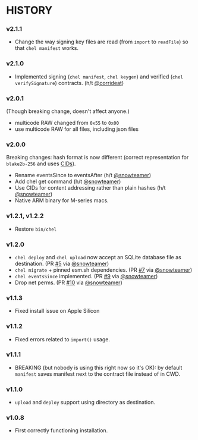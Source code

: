 # HISTORY

### v2.1.1

- Change the way signing key files are read (from `import` to `readFile`) so that `chel manifest` works.

### v2.1.0

- Implemented signing (`chel manifest`, `chel keygen`) and verified (`chel verifySignature`) contracts. (h/t [@corrideat](https://github.com/okTurtles/chel/pull/27))

### v2.0.1

(Though breaking change, doesn't affect anyone.)

- multicode RAW changed from `0x55` to `0x00`
- use multicode RAW for all files, including json files

### v2.0.0

Breaking changes: hash format is now different (correct representation for `blake2b-256` and uses [CIDs](https://github.com/multiformats/cid)).

- Rename eventsSince to eventsAfter (h/t [@snowteamer](https://github.com/okTurtles/chel/pull/15))
- Add chel get command  (h/t [@snowteamer](https://github.com/okTurtles/chel/pull/16))
- Use CIDs for content addressing rather than plain hashes (h/t [@snowteamer](https://github.com/okTurtles/chel/pull/21))
- Native ARM binary for M-series macs.

### v1.2.1, v1.2.2

- Restore `bin/chel`

### v1.2.0

- `chel deploy` and `chel upload` now accept an SQLite database file as destination. (PR [#5](https://github.com/okTurtles/chel/pull/5) via [@snowteamer](https://github.com/snowteamer))
- `chel migrate` + pinned esm.sh dependencies. (PR [#7](https://github.com/okTurtles/chel/pull/7) via [@snowteamer](https://github.com/snowteamer))
- `chel eventsSince` implemented. (PR [#9](https://github.com/okTurtles/chel/pull/9) via [@snowteamer](https://github.com/snowteamer))
- Drop net perms. (PR [#10](https://github.com/okTurtles/chel/pull/10) via [@snowteamer](https://github.com/snowteamer))

### v1.1.3

- Fixed install issue on Apple Silicon

### v1.1.2

- Fixed errors related to `import()` usage.

### v1.1.1

- BREAKING (but nobody is using this right now so it's OK): by default `manifest` saves manifest next to the contract file instead of in CWD.

### v1.1.0

- `upload` and `deploy` support using directory as destination.

### v1.0.8

- First correctly functioning installation.
